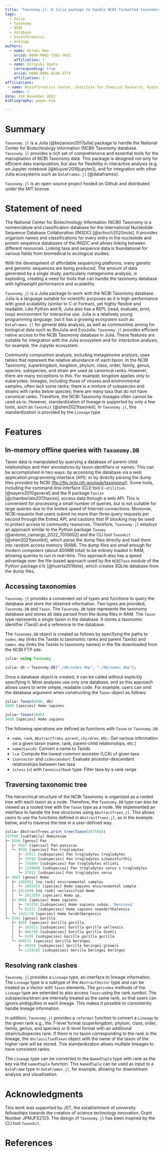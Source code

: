 ```yaml
---
title: 'Taxonomy.jl: A Julia package to handle NCBI-formatted taxonomic databases'
tags:
  - Julia
  - taxonomy
  - NCBI
  - database
  - bioinformatics
  - ecology
authors:
  - name: Hiroki Ban
    orcid: 0000-0002-7563-7693
    affiliation: 1
  - name: Hiroyuki Ogata
    corresponding: true
    orcid: 0000-0001-6594-377X
    affiliation: 1
affiliations:
 - name: Bioinformatics Center, Institute for Chemical Research, Kyoto University, Gokasho, Uji, Kyoto, 611-0011, Japan 
   index: 1
date: XXX November 2022
bibliography: paper.bib

---
```


# Summary

`Taxonomy.jl` is a Julia [@bezanson2017julia] package to handle the National Center for Biotechnology Information (NCBI) Taxonomy database. `Taxonomy.jl` provides a rich set of comprehensive and essential tools for the manupliation of NCBI Taxonomy data. This package is designed not only for efficient data manipulation, but also for flexibility in interactive analysis (e.g. on Jupyter notebook [@kluyver2016jupyter]), and for integration with other Julia ecosystems such as `DataFrames.jl` [@dataframes].

`Taxonomy.jl` is an open-source project hosted on Github and distributed under the MIT license.

# Statement of need

The National Center for Biotechnology Information (NCBI) Taxonomy is a nomenclature and classification database for the International Nucleotide Sequence Database Collaboration (INSDC) [@schoch2020ncbi]. It provides organism names and classifications for every entry in the nucleotide and protein sequence databases of the INSDC and allows linking between different resources. Linking taxa and sequence data is foundational for various fields from biomedical to ecological studies.

With the development of affordable sequencing platforms, many genetic and genomic sequences are being produced. The amount of data generated by a single study, particularly metagenome analysis, is exploding, creating a need for tools that can handle the taxonomy database with lightweight performance and scalability.

`Taxonomy.jl` is a Julia package to work with the NCBI Taxonomy database. Julia is a language suitable for scientific purposes as it is high-performance with good scalability (similar to C or Fortran), yet highly flexible and readable. Like Python and R, Julia also has a REPL (read, evaluate, print, loop) environment for interactive use. Julia is a relatively young programming language, but it has a growing ecosystem such as `DataFrames.jl` for general data analysis, as well as communities aiming for biological data such as BioJulia and EcoJulia. `Taxonomy.jl` provides efficient native access to the NCBI Taxonomy database in Julia. These features are suitable for integration with the Julia ecosystem and for interactive analysis, for example, the Jupyter ecosystem.

Community composition analysis, including metagenome analysis, uses tables that represent the relative abundance of each taxon. In the NCBI Taxonomy, superkingdom, kingdom, phylum, class, order, family, genus, species, subspecies, and strain are used as canonical ranks. However, there are many exceptions to this. For example, kingdom applies only to eukaryotes; lineages, including those of viruses and environmental samples, often lack some ranks; there is a mixture of subspecies and strains with ranks below species; there are many taxa that do not have canonical ranks. Therefore, the NCBI Taxonomy lineages often cannot be used as-is. However, standardization of lineage is supported by only a few tools, such as `Taxonkit` [@shen2021taxonkit]. In `Taxonomy.jl`, this standardization is provided by the `Lineage` type.

# Features

## In-memory offline queries with `Taxonomy.DB`

Taxon data is manipulated by querying a database of parent-child relationships and their annotations by taxon identifiers or names. This can be accomplished in two ways: by accessing the database via a web application programming interface (API), or by directly parsing the dump files provided by NCBI (ftp://ftp.ncbi.nih.gov/pub/taxonomy/). Some tools, including the command-line interface (CLI) tool `E-utilities` [@sayers2010general] and the R package `Taxize` [@chamberlain2013taxize], access data through a web API. This is convenient for processing a small number of queries, but is not suitable for large queries due to the limited speed of Internet connections. Moreover, NCBI requests that users submit no more than three query requests per second through the Entrez API, and cautions that IP blocking may be used to protect access to community resources. Therefore, `Taxonomy.jl` employs an approach similar to the Python package `Taxopy` [@antonio_camargo_2022_7010602] and the CLI tool `Taxonkit` [@shen2021taxonkit], which parse the dump files directly and load them into random access memory (RAM). The dump files are small enough for modern computers (about 400MB total) to be entirely loaded in RAM, allowing queries to run in real-time. This approach also has a speed advantage over the file-based approach used by the `NCBITaxa` module of the Python package `ETE` [@huerta2016ete], which creates SQLite database from the dump files.

## Accessing taxonomies

`Taxonomy.jl` provides a convenient set of types and functions to query the database and store the obtained information. Two types are provided, `Taxonomy.DB` and `Taxon`. The `Taxonomy.DB` type represents the taxonomy database and stores all data parsed from the dump files in RAM. The `Taxon` type represents a single taxon in the database. It stores a taxonomic identifier (Taxid) and a reference to the database.

The `Taxonomy.DB` object is created as follows by specifying the paths to `nodes.dmp` (links the Taxids to taxonomic ranks and parent Taxids) and `names.dmp` (links the Taxids to taxonomy names) in the file downloaded from the NCBI FTP site:

```julia
julia> using Taxonomy

julia> db = Taxonomy.DB("./db/nodes.dmp", "./db/names.dmp");
```

Once a database object is created, it can be called without explicitly specifying it. Most analyses use only one database, and so this approach allows users to write simple, readable code. For example, users can omit the database argument when constructing the `Taxon` object as follows:

```julia
julia> Taxon(9606, db)
9606 [species] Homo sapiens

julia> Taxon(9606)
9606 [species] Homo sapiens
```

The following operations are defined as functions with `Taxon` or `Taxonomy.DB`:
- `name`, `rank`, `AbstractTrees.parent`, `chirdren`, etc.: Get various information on a given taxon (name, rank, parent-child relationships, etc.)
- `name2taxids`: Convert a name to Taxids
- `lca`: Compute the lowest common ancestor (LCA) of given taxa
- `isancestor` and `isdescendant`: Evaluate ancestor-descendant relationships between two taxa
- `isless` (`<`) with `CanonicalRank` type: Filter taxa by a rank range

## Traversing taxonomic tree

The hierarchical structure of the NCBI Taxonomy is organized as a rooted tree with each taxon as a node. Therefore, the `Taxonomy.DB` type can also be viewed as a rooted tree with the `Taxon` type as a node. We implemented an interface to handle the tree structures using `AbstractTrees.jl`. This allows users to use the functions defined in `AbstractTrees.jl`, as in the example below, and to traverse the tree in a user-defined way.

```julia
julia> AbstractTrees.print_tree(Taxon(207598))
207598 [subfamily] Homininae
├─ 9596 [genus] Pan
│  ├─ 9597 [species] Pan paniscus
│  └─ 9598 [species] Pan troglodytes
│     ├─ 37011 [subspecies] Pan troglodytes troglodytes
│     ├─ 37010 [subspecies] Pan troglodytes schweinfurthii
│     ├─ 756884 [subspecies] Pan troglodytes ellioti
│     ├─ 1294088 [subspecies] Pan troglodytes verus x troglodytes
│     └─ 37012 [subspecies] Pan troglodytes verus
├─ 9605 [genus] Homo
│  ├─ 2665952 [no rank] environmental samples
│  │  └─ 2665953 [species] Homo sapiens environmental sample
│  ├─ 2813598 [no rank] unclassified Homo
│  │  └─ 2813599 [species] Homo sp.
│  ├─ 9606 [species] Homo sapiens
│  │  ├─ 741158 [subspecies] Homo sapiens subsp. 'Denisova'
│  │  └─ 63221 [subspecies] Homo sapiens neanderthalensis
│  └─ 1425170 [species] Homo heidelbergensis
└─ 9592 [genus] Gorilla
   ├─ 9593 [species] Gorilla gorilla
   │  ├─ 183511 [subspecies] Gorilla gorilla uellensis
   │  ├─ 406788 [subspecies] Gorilla gorilla diehli
   │  └─ 9595 [subspecies] Gorilla gorilla gorilla
   └─ 499232 [species] Gorilla beringei
      ├─ 46359 [subspecies] Gorilla beringei graueri
      └─ 1159185 [subspecies] Gorilla beringei beringei
```

## Resolving rank clashes

`Taxonomy.jl` provides a `Lineage` type, an interface to lineage information. The `Lineage` type is a subtype of the `AbstractVector` type and can be treated as a Vector with `Taxon` elements. The `getindex` methods of the `Lineage` type are extended to also access `Taxon` using the rank symbol. The subspecies/strain are internally treated as the same rank, so that users can ignore ambiguities in each lineage. This makes it possible to consistently handle lineage information.

In addition, `Taxonomy.jl` provides a `reformat` function to convert a `Lineage` to the given rank e.g., the 7-level format (superkingdom, phylum, class, order, family, genus, and species) or 8-level format with an additional strain/subspecies rank. If there is no taxon corresponding to the rank in the lineage, the `UnclassifiedTaxon` object with the name of the taxon of the higher rank will be stored. This standardization allows multiple lineages to have consistent ranks.

The `Lineage` type can be converted to the `NamedTuple` type with rank as the key via the `namedtuple` function. This `NamedTuple` can be used as input to a `DataFrame` type in `DataFrames.jl`, for example, allowing for downstream analysis and visualization.

# Acknowledgments

This work was supported by JST, the establishment of university fellowships towards the creation of science technology innovation, Grant Number JPMJFS2123. The design of `Taxonomy.jl` has been inspired by the CLI tool `Taxonkit`.

# References
